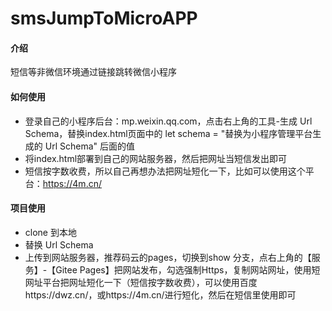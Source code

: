 # smsJumpToMicroAPP

#### 介绍
短信等非微信环境通过链接跳转微信小程序

#### 如何使用
- 登录自己的小程序后台：mp.weixin.qq.com，点击右上角的工具-生成 Url Schema，替换index.html页面中的 let schema = "替换为小程序管理平台生成的 Url Schema" 后面的值
- 将index.html部署到自己的网站服务器，然后把网址当短信发出即可
- 短信按字数收费，所以自己再想办法把网址短化一下，比如可以使用这个平台：https://4m.cn/

#### 项目使用
- clone 到本地
- 替换 Url Schema
- 上传到网站服务器，推荐码云的pages，切换到show 分支，点右上角的【服务】-【Gitee Pages】把网站发布，勾选强制Https，复制网站网址，使用短网址平台把网址短化一下（短信按字数收费），可以使用百度https://dwz.cn/，或https://4m.cn/进行短化，然后在短信里使用即可
